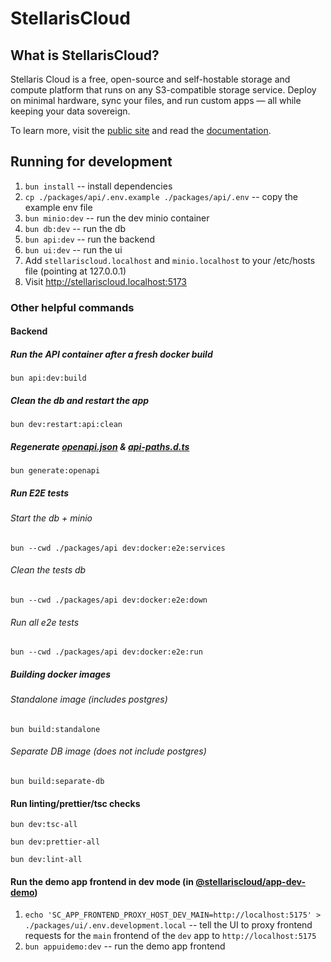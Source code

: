 # StellarisCloud

## What is StellarisCloud?

Stellaris Cloud is a free, open-source and self-hostable storage and compute platform that runs on any S3-compatible storage service. Deploy on minimal hardware, sync your files, and run custom apps — all while keeping your data sovereign.

To learn more, visit the [public site](https://stellariscloud.com) and read the [documentation](https://stellariscloud.com/docs/introduction).

## Running for development

1. `bun install` -- install dependencies
2. `cp ./packages/api/.env.example ./packages/api/.env` -- copy the example env file
3. `bun minio:dev` -- run the dev minio container
4. `bun db:dev` -- run the db
5. `bun api:dev` -- run the backend
6. `bun ui:dev` -- run the ui
7. Add `stellariscloud.localhost` and `minio.localhost` to your /etc/hosts file (pointing at 127.0.0.1)
8. Visit http://stellariscloud.localhost:5173

### Other helpful commands

#### Backend

##### Run the API container after a fresh docker build

```
bun api:dev:build
```

##### Clean the db and restart the app

```
bun dev:restart:api:clean
```

##### Regenerate [openapi.json](packages/api/src/openapi.json) & [api-paths.d.ts](packages/stellaris-types/src/api-paths.d.ts)

```
bun generate:openapi
```

##### Run E2E tests

###### Start the db + minio

```
bun --cwd ./packages/api dev:docker:e2e:services
```

###### Clean the tests db

```
bun --cwd ./packages/api dev:docker:e2e:down
```

###### Run all e2e tests

```
bun --cwd ./packages/api dev:docker:e2e:run
```

##### Building docker images

###### Standalone image (includes postgres)

```
bun build:standalone
```

###### Separate DB image (does not include postgres)

```
bun build:separate-db
```

#### Run linting/prettier/tsc checks

```
bun dev:tsc-all
```
```
bun dev:prettier-all
```
```
bun dev:lint-all
```

#### Run the demo app frontend in dev mode (in [@stellariscloud/app-dev-demo](./packages/app-dev-demo))

1. `echo 'SC_APP_FRONTEND_PROXY_HOST_DEV_MAIN=http://localhost:5175' > ./packages/ui/.env.development.local` -- tell the UI to proxy frontend requests for the `main` frontend of the `dev` app to `http://localhost:5175`
2. `bun appuidemo:dev` -- run the demo app frontend
